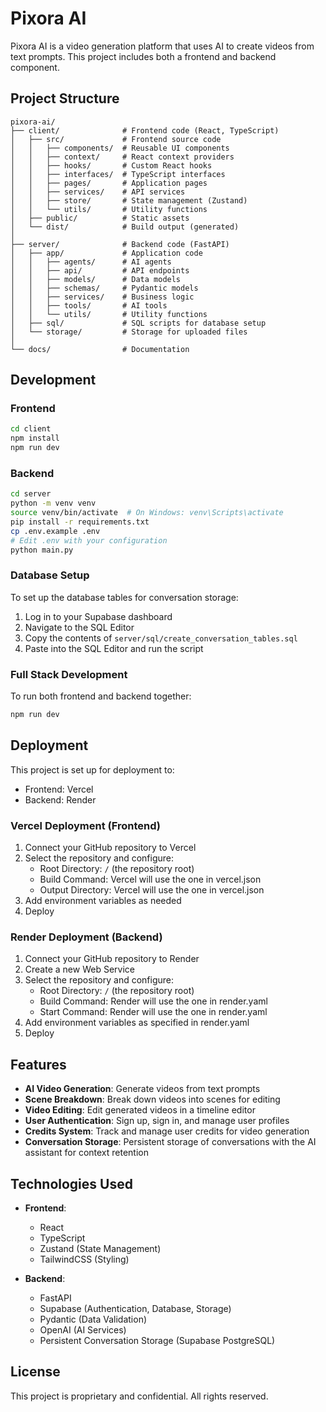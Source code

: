 # Pixora AI

Pixora AI is a video generation platform that uses AI to create videos from text prompts. This project includes both a frontend and backend component.

## Project Structure

```
pixora-ai/
├── client/              # Frontend code (React, TypeScript)
│   ├── src/             # Frontend source code
│   │   ├── components/  # Reusable UI components
│   │   ├── context/     # React context providers
│   │   ├── hooks/       # Custom React hooks
│   │   ├── interfaces/  # TypeScript interfaces
│   │   ├── pages/       # Application pages
│   │   ├── services/    # API services
│   │   ├── store/       # State management (Zustand)
│   │   └── utils/       # Utility functions
│   ├── public/          # Static assets
│   └── dist/            # Build output (generated)
│
├── server/              # Backend code (FastAPI)
│   ├── app/             # Application code
│   │   ├── agents/      # AI agents
│   │   ├── api/         # API endpoints
│   │   ├── models/      # Data models
│   │   ├── schemas/     # Pydantic models
│   │   ├── services/    # Business logic
│   │   ├── tools/       # AI tools
│   │   └── utils/       # Utility functions
│   ├── sql/             # SQL scripts for database setup
│   └── storage/         # Storage for uploaded files
│
└── docs/                # Documentation
```

## Development

### Frontend

```bash
cd client
npm install
npm run dev
```

### Backend

```bash
cd server
python -m venv venv
source venv/bin/activate  # On Windows: venv\Scripts\activate
pip install -r requirements.txt
cp .env.example .env
# Edit .env with your configuration
python main.py
```

### Database Setup

To set up the database tables for conversation storage:

1. Log in to your Supabase dashboard
2. Navigate to the SQL Editor
3. Copy the contents of `server/sql/create_conversation_tables.sql`
4. Paste into the SQL Editor and run the script

### Full Stack Development

To run both frontend and backend together:

```bash
npm run dev
```

## Deployment

This project is set up for deployment to:
- Frontend: Vercel
- Backend: Render

### Vercel Deployment (Frontend)

1. Connect your GitHub repository to Vercel
2. Select the repository and configure:
   - Root Directory: `/` (the repository root)
   - Build Command: Vercel will use the one in vercel.json
   - Output Directory: Vercel will use the one in vercel.json
3. Add environment variables as needed
4. Deploy

### Render Deployment (Backend)

1. Connect your GitHub repository to Render
2. Create a new Web Service
3. Select the repository and configure:
   - Root Directory: `/` (the repository root)
   - Build Command: Render will use the one in render.yaml
   - Start Command: Render will use the one in render.yaml
4. Add environment variables as specified in render.yaml
5. Deploy

## Features

- **AI Video Generation**: Generate videos from text prompts
- **Scene Breakdown**: Break down videos into scenes for editing
- **Video Editing**: Edit generated videos in a timeline editor
- **User Authentication**: Sign up, sign in, and manage user profiles
- **Credits System**: Track and manage user credits for video generation
- **Conversation Storage**: Persistent storage of conversations with the AI assistant for context retention

## Technologies Used

- **Frontend**:
  - React
  - TypeScript
  - Zustand (State Management)
  - TailwindCSS (Styling)

- **Backend**:
  - FastAPI
  - Supabase (Authentication, Database, Storage)
  - Pydantic (Data Validation)
  - OpenAI (AI Services)
  - Persistent Conversation Storage (Supabase PostgreSQL)

## License

This project is proprietary and confidential. All rights reserved.
